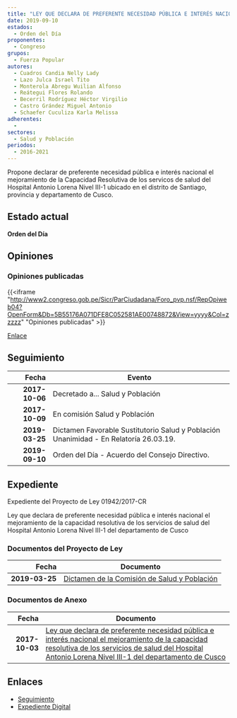 ```yaml
---
title: "LEY QUE DECLARA DE PREFERENTE NECESIDAD PÚBLICA E INTERÉS NACIONAL EL MEJORAMIENTO DE LA CAPACIDAD RESOLUTIVA DE LOS SERVICIOS DE SALUD DEL HOSPITAL ANTONIO LORENA NIVEL III-1 DEL DEPARTAMENTO DE CUSCO"
date: 2019-09-10
estados: 
  - Orden del Día
proponentes: 
  - Congreso
grupos: 
  - Fuerza Popular
autores: 
  - Cuadros Candia Nelly Lady
  - Lazo Julca Israel Tito
  - Monterola Abregu Wuilian Alfonso
  - Reátegui Flores Rolando
  - Becerril Rodríguez Héctor Virgilio
  - Castro Grández Miguel Antonio
  - Schaefer Cuculiza Karla Melissa
adherentes: 
  - 
sectores: 
  - Salud y Población
periodos: 
  - 2016-2021
---
```


Propone declarar de preferente necesidad pública e interés nacional el mejoramiento de la Capacidad Resolutiva de los servicos de salud del Hospital Antonio Lorena Nivel III-1 ubicado en el distrito de Santiago, provincia y departamento de Cusco.


## Estado actual

**Orden del Día**

## Opiniones

### Opiniones publicadas

{{<iframe "http://www2.congreso.gob.pe/Sicr/ParCiudadana/Foro_pvp.nsf/RepOpiweb04?OpenForm&Db=5B55176A071DFE8C052581AE00748872&View=yyyy&Col=zzzzz" "Opiniones publicadas" >}}

[Enlace](http://www2.congreso.gob.pe/Sicr/ParCiudadana/Foro_pvp.nsf/RepOpiweb04?OpenForm&Db=5B55176A071DFE8C052581AE00748872&View=yyyy&Col=zzzzz)

## Seguimiento

| Fecha | Evento |
|------:|--------|
| **2017-10-06** | Decretado a... Salud y Población|
| **2017-10-09** | En comisión Salud y Población|
| **2019-03-25** | Dictamen Favorable Sustitutorio Salud y Población Unanimidad - En Relatoría 26.03.19.|
| **2019-09-10** | Orden del Día - Acuerdo del Consejo Directivo.|


## Expediente

Expediente del Proyecto de Ley 01942/2017-CR

Ley que declara de preferente necesidad pública e interés nacional el mejoramiento de la capacidad resolutiva de los servicios de salud del Hospital Antonio Lorena Nivel III-1 del departamento de Cusco


### Documentos del Proyecto de Ley

| Fecha | Documento |
|------:|--------|
| **2019-03-25** | [Dictamen de la Comisión de Salud y Población](http://www.leyes.congreso.gob.pe/Documentos/2016_2021/Dictamenes/Proyectos_de_Ley/01942DC21MAY20190325.pdf) |

### Documentos de Anexo

| Fecha | Documento |
|------:|--------|
| **2017-10-03** | [Ley que declara de preferente necesidad pública e interés nacional el mejoramiento de la capacidad resolutiva de los servicios de salud del Hospital Antonio Lorena Nivel III-1 del departamento de Cusco](http://www.leyes.congreso.gob.pe/Documentos/2016_2021/Proyectos_de_Ley_y_de_Resoluciones_Legislativas/PL01942_20171003.pdf) |

## Enlaces 

- [Seguimiento](http://www2.congreso.gob.pe/Sicr/TraDocEstProc/CLProLey2016.nsf/f7fff46988ca05b1052578e100829cc7/121a4aa0ac05a464052581ae006c9457?OpenDocument)
- [Expediente Digital](http://www2.congreso.gob.pe/Sicr/TraDocEstProc/CLProLey2016.nsf/f7fff46988ca05b1052578e100829cc7/121a4aa0ac05a464052581ae006c9457?OpenDocument&Click=05257FB7005EB655.eb71d0cf91d8294e05256cdf006b5706/$Body/0.1C6C)
